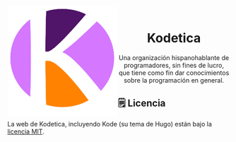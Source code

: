 <img src="./static/logo.png" width=250 height=250 alt="Logo de Kodetica" align="left"/>
<br>
<div>
    
   <h1 align="center">Kodetica</h1>
    
</div>
<p align="center">
Una organización hispanohablante de programadores, sin fines de lucro,
que tiene como fin dar conocimientos sobre la programación en general.
</p>



<!-- TODO: documentar funcionamiento acá para los redactores
> y el funcionamiento interno del tema para los interesados
> en contribuir con la página. -->

## :spiral_notepad: Licencia

La web de Kodetica, incluyendo Kode (su tema de Hugo) están
bajo la [licencia MIT](./LICENSE).
